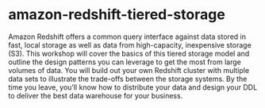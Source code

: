 # amazon-redshift-tiered-storage
Amazon Redshift offers a common query interface against data stored in fast, local storage as well as data from high-capacity, inexpensive storage (S3). This workshop will cover the basics of this tiered storage model and outline the design patterns you can leverage to get the most from large volumes of data. You will build out your own Redshift cluster with multiple data sets to illustrate the trade-offs between the storage systems. By the time you leave, you’ll know how to distribute your data and design your DDL to deliver the best data warehouse for your business.
